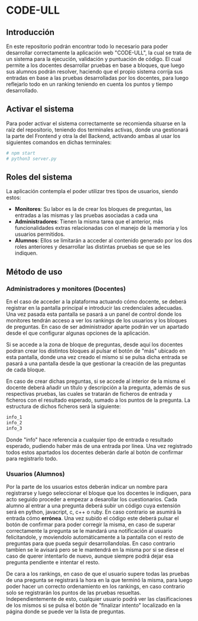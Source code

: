 # CODE-ULL
## Introducción
En este repositorio podrán encontrar todo lo necesario para poder desarrollar correctamente la aplicación web "CODE-ULL", la cual se trata de un sistema para la ejecución, validación y puntuación de código. El cual permite a los docentes desarrollar pruebas en base a bloques, que luego sus alumnos podrán resolver, haciendo que el propio sistema corrija sus entradas en base a las pruebas desarrolladas por los docentes, para luego reflejarlo todo en un ranking teniendo en cuenta los puntos y tiempo desarrollado.
## Activar el sistema
Para poder activar el sistema correctamente se recomienda situarse en la raíz del repositorio, teniendo dos terminales activas, donde una gestionará la parte del Frontend y otra la del Backend, activando ambas al usar los siguientes comandos en dichas terminales:
```bash
# npm start
# python3 server.py
```

## Roles del sistema
La aplicación contempla el poder utilizar tres tipos de usuarios, siendo estos:
* **Monitores**: Su labor es la de crear los bloques de preguntas, las entradas a las mismas y las pruebas asociadas a cada una
* **Administradores**: Tienen la misma tarea que el anterior, más funcionalidades extras relacionadas con el manejo de la memoria y los usuarios permitidos.
* **Alumnos**: Ellos se limitarán a acceder al contenido generado por los dos roles anteriores y desarrollar las distintas pruebas se que se les indiquen.

## Método de uso

### Administradores y monitores (Docentes)
En el caso de acceder a la plataforma actuando cómo docente, se deberá registrar en la pantalla principal e introducir las credenciales adecuadas. Una vez pasada esta pantalla se pasará a un panel de control donde los monitores tendrán acceso a ver los rankings de los usuarios y los bloques de preguntas. En caso de ser administrador aparte podrán ver un apartado desde el que configurar algunas opciones de la aplicación.

Si se accede a la zona de bloque de preguntas, desde aquí los docentes podran crear los distintos bloques al pulsar el botón de "más" ubicado en esta pantalla, donde una vez creado el mismo si se pulsa dicha entrada se pasará a una pantalla desde la que gestionar la creación de las preguntas de cada bloque.

En caso de crear dichas preguntas, si se accede al interior de la misma el docente deberá añadir un título y descripción a la pregunta, además de sus respectivas pruebas, las cuales se tratarán de ficheros de entrada y ficheros con el resultado esperado, sumado a los puntos de la pregunta. La estructura de dichos ficheros será la siguiente:

```txt
info_1
info_2
info_3
```

Donde "info" hace referencia a cualquier tipo de entrada o resultado esperado, pudiendo haber más de una entrada por línea. Una vez registrado todos estos apartados los docentes deberán darle al botón de confirmar para registrarlo todo.

### Usuarios (Alumnos)
Por la parte de los usuarios estos deberán indicar un nombre para registrarse y luego seleccionar el bloque que los docentes le indiquen, para acto seguido proceder a empezar a desarollar los cuestionarios. Cada alumno al entrar a una pregunta deberá subir un código cuya extensión será en python, javacript, c, c++ o ruby. En caso contrario se asumirá la entrada cómo **errónea**. Una vez subido el código este deberá pulsar el botón de confirmar para poder corregir la misma, en caso de superar correctamente la pregunta se le mandará una notificación al usuario felicitandole, y moviendolo automáticamente a la pantalla con el resto de preguntas para que pueda seguir desarrollandolas. En caso contrario tambíen se le avisará pero se le mantendrá en la misma por si se diese el caso de querer intentarlo de nuevo, aunque siempre podrá dejar esa pregunta pendiente e intentar el resto. 

De cara a los rankings, en caso de que el usuario supere todas las pruebas de una pregunta se registrará la hora en la que terminó la misma, para luego poder hacer un correcto ordenamiento en los rankings, en caso contrario solo se registrarán los puntos de las pruebas resueltas. Independientemente de esto, cualquier usuario podrá ver las clasificaciones de los mismos si se pulsa el botón de "finalizar intento" localizado en la página donde se puede ver la lista de preguntas.
